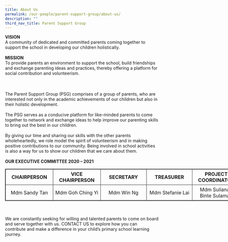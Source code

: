 ```yaml
---
title: About Us
permalink: /our-people/parent-support-group/about-us/
description: ""
third_nav_title: Parent Support Group
---
```

<b>VISION</b>
<br>
A community of dedicated and committed parents coming together to support the school in developing our children holistically.
<br><br>
<b>MISSION</b>
<br>
To provide parents an environment to support the school, build friendships and exchange parenting ideas and practices, thereby offering a platform for social contribution and volunteerism.
<br><br>
<br><br>
The Parent Support Group (PSG) comprises of a group of parents, who are interested not only in the academic achievements of our children but also in their holistic development.
<br><br>
The PSG serves as a conducive platform for like-minded parents to come together to network and exchange ideas to help improve our parenting skills to bring out the best in our children.
<br><br>
By giving our time and sharing our skills with the other parents wholeheartedly, we role model the spirit of volunteerism and in making positive contributions to our community. Being involved in school activities is also a way for us to show our children that we care about them.
<br><br>
<b>OUR EXECUTIVE COMMITTEE 2020 – 2021</b>
<br>
<table style="border: 1px solid rgb(42, 42, 42); width: 773px;">
<tbody class="" style="margin: 0px; outline: 0px; padding: 0px;">
<tr>
<td width="154" style="padding: 5px; text-align: center; border: 1px solid rgb(42, 42, 42); vertical-align: middle;"><b>CHAIRPERSON</b></td>
<td width="154" style="padding: 5px; text-align: center; border: 1px solid rgb(42, 42, 42); vertical-align: middle;"><b>VICE CHAIRPERSON</b></td>
<td width="154" style="padding: 5px; text-align: center; border: 1px solid rgb(42, 42, 42); vertical-align: middle;"><b>SECRETARY</b></td>
<td width="154" style="padding: 5px; text-align: center; border: 1px solid rgb(42, 42, 42); vertical-align: middle;"><b>TREASURER</b></td>
<td width="154" style="padding: 5px; text-align: center; border: 1px solid rgb(42, 42, 42); vertical-align: middle;"><b> PROJECT COORDINATOR</b></td>
</tr>
<tr>
<td width="154" style="padding: 5px; text-align: center; border: 1px solid rgb(42, 42, 42); vertical-align: middle;">Mdm Sandy Tan</td>
<td width="154" style="padding: 5px; text-align: center; border: 1px solid rgb(42, 42, 42); vertical-align: middle;">Mdm Goh Ching Yi</td>
<td width="154" style="padding: 5px; text-align: center; border: 1px solid rgb(42, 42, 42); vertical-align: middle;">Mdm Win Ng</td>
<td width="154" style="padding: 5px; text-align: center; border: 1px solid rgb(42, 42, 42); vertical-align: middle;">Mdm Stefanie Lai</td>
<td width="154" style="padding: 5px; text-align: center; border: 1px solid rgb(42, 42, 42); vertical-align: middle;">Mdm Sulianah Binte Sulaman</td>
</tr>
</tbody>
</table>
<br><br>
We are constantly seeking for willing and talented parents to come on board and serve together with us. CONTACT US to explore how you can contribute and make a difference in your child’s primary school learning journey.